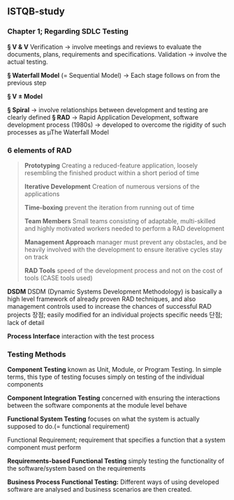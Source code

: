## ISTQB-study
### Chapter 1; Regarding SDLC Testing

**§ V & V**
Verification -> involve meetings and reviews to evaluate the documents, plans, requirements and specifications.
Validation -> involve the actual testing.

**§ Waterfall Model**
(= Sequential Model) 
-> Each stage follows on from the previous step

**§ V ± Model**

**§ Spiral**
-> involve relationships between development and testing are clearly defined
**§ RAD**
-> Rapid Application Development, software development process (1980s)
-> developed to overcome the rigidity of such processes as µThe Waterfall Model

### 6 elements of RAD

>**Prototyping**
Creating a reduced-feature application, loosely resembling the finished product within a short period of time
>
>**Iterative Development**
Creation of numerous versions of the applications
>
>**Time-boxing**
prevent the iteration from running out of time
>
>**Team Members**
Small teams consisting of adaptable, multi-skilled and highly motivated workers needed to perform a RAD development
>
>**Management Approach**
manager must prevent any obstacles, and be heavily involved with the development to ensure iterative cycles stay on track
>
>**RAD Tools**
 speed of the development process and not on the cost of tools (CASE tools used)

**DSDM**
DSDM (Dynamic Systems Development Methodology) is basically a high level framework of already
proven RAD techniques, and also management controls used to increase the chances of
successful RAD projects
장점; easily modified for an individual projects specific needs 
단점; lack of detail

**Process Interface**
interaction with the test process

### Testing Methods

**Component Testing**
known as Unit, Module, or Program Testing. In simple terms, this type of
testing focuses simply on testing of the individual components

**Component Integration Testing**
 concerned with ensuring the interactions between the software
components at the module level behave

**Functional System Testing**
 focuses on what the system is actually supposed to do.(= functional requirement)

Functional Requirement; requirement that specifies a function that a system component must perform

**Requirements-based Functional Testing**
simply testing the functionality of the software/system
based on the requirements

**Business Process Functional Testing:**
Different ways of using developed software are analysed and business scenarios are then created.


